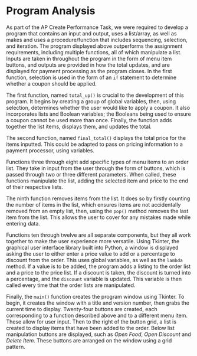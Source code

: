 # Program Analysis

As part of the AP Create Performance Task, we were required to develop a program that contains an input and output, uses a list/array, as well as makes and uses a procedure/function that includes sequencing, selection, and iteration. The program displayed above outperforms the assignment requirements, including multiple functions, all of which manipulate a list. Inputs are taken in throughout the program in the form of menu item buttons, and outputs are provided in how the total updates, and are displayed for payment processing as the program closes. In the first function, selection is used in the form of an `if` statement to determine whether a coupon should be applied. 

The first function, named `total_up()` is crucial to the development of this program. It begins by creating a group of global variables, then, using selection, determines whether the user would like to apply a coupon. It also incorporates lists and Boolean variables; the Booleans being used to ensure a coupon cannot be used more than once. Finally, the function adds together the list items, displays them, and updates the total. 

The second function, named `final_total()` displays the total price for the items inputted. This could be adapted to pass on pricing information to a payment processor, using variables. 

Functions three through eight add specific types of menu items to an order list. They take in input from the user through the form of buttons, which is passed through two or three different parameters. When called, these functions manipulate the list, adding the selected item and price to the end of their respective lists. 

The ninth function removes items from the list. It does so by firstly counting the number of items in the list, which ensures items are not accidentally removed from an empty list, then, using the `pop()` method removes the last item from the list. This allows the user to cover for any mistakes made while entering data. 

Functions ten through twelve are all separate components, but they all work together to make the user experience more versatile. Using Tkinter, the graphical user interface library built into Python, a window is displayed asking the user to either enter a price value to add or a percentage to discount from the order. This uses global variables, as well as the `lambda` method. If a value is to be added, the program adds a listing to the order list and a price to the price list. If a discount is taken, the discount is turned into a percentage, and the `discount` variable is updated. This variable is then called every time that the order lists are manipulated. 

Finally, the `main()` function creates the program window using Tkinter. To begin, it creates the window with a title and version number, then grabs the current time to display. Twenty-four buttons are created, each corresponding to a function described above and to a different menu item. These allow for user input. Then to the right of the button grid, a list is created to display items that have been added to the order. Below list manipulation buttons are displayed, such as _Open Food_, _Open Discount_ and _Delete Item_. These buttons are arranged on the window using a grid pattern.
